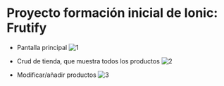 # Proyecto formación inicial de Ionic: Frutify

- Pantalla principal
![1](https://user-images.githubusercontent.com/72436388/207978642-571cccca-50e7-47ba-adfb-e3e1194055ba.png)

- Crud de tienda, que muestra todos los productos
![2](https://user-images.githubusercontent.com/72436388/207978719-3edafe0c-7da8-4bc4-a089-5cdeaca643d2.png)

- Modificar/añadir productos
![3](https://user-images.githubusercontent.com/72436388/207978781-b61da276-c1a7-4590-9711-9806452651c5.png)

